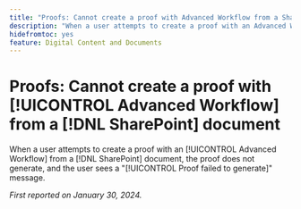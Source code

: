 ```yaml
---
title: "Proofs: Cannot create a proof with Advanced Workflow from a SharePoint document"
description: "When a user attempts to create a proof with an Advanced Workflow from a SharePoint document, the proof does not generate, and the user sees a Proof failed to generate message."
hidefromtoc: yes
feature: Digital Content and Documents
---
```


# Proofs: Cannot create a proof with [!UICONTROL Advanced Workflow] from a [!DNL SharePoint] document

When a user attempts to create a proof with an [!UICONTROL Advanced Workflow] from a [!DNL SharePoint] document, the proof does not generate, and the user sees a "[!UICONTROL Proof failed to generate]" message.

_First reported on January 30, 2024._
